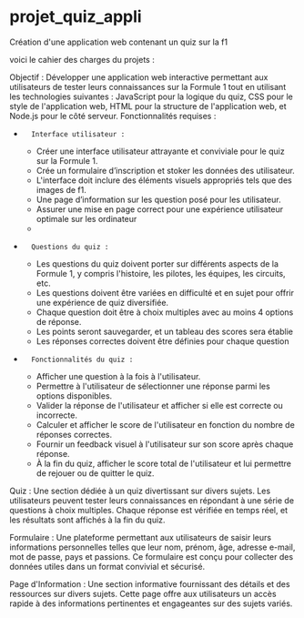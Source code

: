 # projet_quiz_appli
Création d'une application web contenant un quiz sur la f1

voici le cahier des charges du projets :

Objectif : Développer une application web interactive permettant aux utilisateurs de tester leurs connaissances sur la Formule 1 tout en utilisant les technologies suivantes : JavaScript pour la logique du quiz, CSS pour le style de l'application web, HTML pour la structure de l'application web, et Node.js pour le côté serveur.
Fonctionnalités requises :

* 		Interface utilisateur :
    * Créer une interface utilisateur attrayante et conviviale pour le quiz sur la Formule 1.
    * Crée un formulaire d’inscription et stoker les données des utilisateur.
    * L'interface doit inclure des éléments visuels appropriés tels que des images de f1.
    * Une page d’information sur les question posé pour les utilisateur.
    * Assurer une mise en page correct pour une expérience utilisateur optimale sur les ordinateur
    * 
* 		Questions du quiz :

    * Les questions du quiz doivent porter sur différents aspects de la Formule 1, y compris l'histoire, les pilotes, les équipes, les circuits, etc.
    * Les questions doivent être variées en difficulté et en sujet pour offrir une expérience de quiz diversifiée.
    * Chaque question doit être à choix multiples avec au moins 4 options de réponse.
    * Les points seront sauvegarder, et un tableau des scores sera établie
    * Les réponses correctes doivent être définies pour chaque question

* 		Fonctionnalités du quiz :

    * Afficher une question à la fois à l'utilisateur.
    * Permettre à l'utilisateur de sélectionner une réponse parmi les options disponibles.
    * Valider la réponse de l'utilisateur et afficher si elle est correcte ou incorrecte.
    * Calculer et afficher le score de l'utilisateur en fonction du nombre de réponses correctes.
    * Fournir un feedback visuel à l'utilisateur sur son score après chaque réponse.
    * À la fin du quiz, afficher le score total de l'utilisateur et lui permettre de rejouer ou de quitter le quiz.
 
Quiz : Une section dédiée à un quiz divertissant sur divers sujets. Les utilisateurs peuvent tester leurs connaissances en répondant à une série de questions à choix multiples. Chaque réponse est vérifiée en temps réel, et les résultats sont affichés à la fin du quiz.

Formulaire : Une plateforme permettant aux utilisateurs de saisir leurs informations personnelles telles que leur nom, prénom, âge, adresse e-mail, mot de passe, pays et passions. Ce formulaire est conçu pour collecter des données utiles dans un format convivial et sécurisé.

Page d'Information : Une section informative fournissant des détails et des ressources sur divers sujets. Cette page offre aux utilisateurs un accès rapide à des informations pertinentes et engageantes sur des sujets variés.
